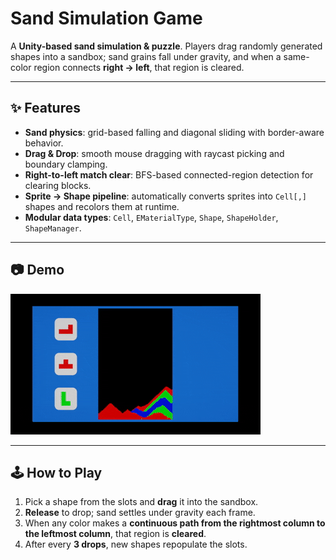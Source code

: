 # Sand Simulation Game

A **Unity-based sand simulation & puzzle**. Players drag randomly generated shapes into a sandbox; sand grains fall under gravity, and when a same-color region connects **right → left**, that region is cleared.

---

## ✨ Features
- **Sand physics**: grid-based falling and diagonal sliding with border-aware behavior.
- **Drag & Drop**: smooth mouse dragging with raycast picking and boundary clamping.
- **Right-to-left match clear**: BFS-based connected-region detection for clearing blocks.
- **Sprite → Shape pipeline**: automatically converts sprites into `Cell[,]` shapes and recolors them at runtime.
- **Modular data types**: `Cell`, `EMaterialType`, `Shape`, `ShapeHolder`, `ShapeManager`.

---

## 📷 Demo
>
![Sand Simulation Demo](sand-sim.gif)

---

## 🕹️ How to Play
1. Pick a shape from the slots and **drag** it into the sandbox.  
2. **Release** to drop; sand settles under gravity each frame.  
3. When any color makes a **continuous path from the rightmost column to the leftmost column**, that region is **cleared**.  
4. After every **3 drops**, new shapes repopulate the slots.  
